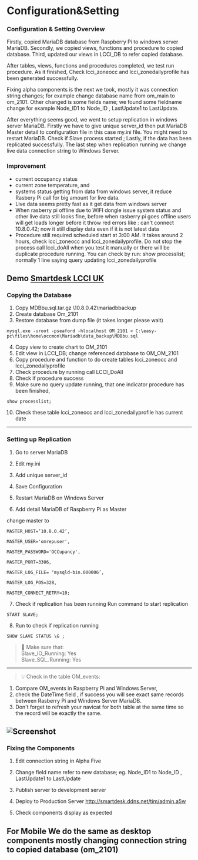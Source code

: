 # Configuration&Setting

### Configuration & Setting Overview

Firstly, copied MariaDB database from Raspberry  Pi to windows server MariaDB. Secondly, we copied views, functions and procedure to copied database. Third, updated our views in LCCI_DB to refer copied database. 

 After tables, views, functions and procedures completed, we test run procedure. As it finished, Check lcci_zoneocc and lcci_zonedailyprofile has been generated successfully.  

Fixing alpha components is the next we took, mostly it was connection string changes; for example change database name from om_main to om_2101. Other changed is some fields name; we found some fieldname change for example  Node_ID1 to Node_ID , LastUpdate1 to LastUpdate.  

After everything seems good, we went to setup replication in windows server MariaDB. Firstly we have to give unique server_id then put MariaDB Master detail to configuration file in this case my.ini file. You might need to restart MariaDB. Check if Slave process started ; Lastly, if the data has been replicated successfully. The last step when replication running we change live data connection string to Windows Server. 

 
### Improvement 

* current occupancy status 
* current zone temperature, and  
* systems status getting from data from windows server, it reduce Rasbery Pi call for big amount for live data. 
* Live data seems pretty fast as it get data from windows server 
* When rasberry pi offline due to WIFI dongle issue system status and other live data still looks fine, before when rasberry pi goes offline users will get loads longer before it throw red errors like : can't connect 10.8.0.42; now it still display data even if it is not latest data 
* Procedure still required scheduled start at 3:00 AM. It takes around 2 hours, check lcci_zoneocc and lcci_zonedailyprofile. Do not stop the process call lcci_doAll when you test it manually or there will be duplicate procedure running. You can check by run: show processlist; normally 1 line saying query updating lcci_zonedailyprofile 

Demo 
[Smartdesk LCCI UK](http://smartdesk.ddns.net/tim/admin.a5w )
---




### Copying the Database
1. Copy MDBbu.sql.tar.gz 
\\10.8.0.42\mariadbbackup 
2. Create database Om_2101 
3. Restore database from dump file (it takes longer please wait)
```
mysql.exe -uroot -pseaford -hlocalhost OM_2101 < C:\easy-pc\files\home\occmon\Mariadb\data_backup\MDBbu.sql
```
4. Copy view to create chart to  OM_2101 
5. Edit view in LCCI_DB; change referenced database to OM_OM_2101 
6. Copy procedure and function to do create tables lcci_zoneocc and lcci_zonedailyprofile 
7. Check procedure by running  call LCCI_DoAll 
8. Check if procedure success 
9. Make sure no query update running, that  one indicator procedure has been finished, 
```MYSQL
show processlist; 
```
10. Check these table  lcci_zoneocc and lcci_zonedailyprofile has current date 
---




### Setting up Replication  

1. Go to server MariaDB 

2. Edit my.ini 

3. Add unique server_id 

4. Save Configuration 

5. Restart MariaDB on Windows Server  

6. Add detail MariaDB of Raspberry Pi as Master 

change master to

```MYSQL
MASTER_HOST=’10.8.0.42’, 

MASTER_USER='omrepuser', 

MASTER_PASSWORD='OCCupancy', 

MASTER_PORT=3306, 

MASTER_LOG_FILE= ‘mysqld-bin.000006’, 

MASTER_LOG_POS=328, 

MASTER_CONNECT_RETRY=10; 
```
7. Check if replication has been running 
Run command  to start replication 
```MYSQL
START SLAVE; 
```
8. Run to check if replication running 
```MYSQL
SHOW SLAVE STATUS \G ; 
``` 
> :memo:
Make sure that:<br>
Slave_IO_Running: Yes <br>
Slave_SQL_Running: Yes <br>
---
>:bulb: Check in the table OM_events: <br>
1. Compare OM_events in Raspberry Pi and Windows Server, <br>
2. check the DateTime field , if success you will see exact same records between Rasberry Pi and Windows Server MariaDB. <br>
3. Don't forget to refresh your navicat for both table at the same time so the record will be exactly the same. <br>

 ![Screenshot](../img/cs1.png)
---




### Fixing the Components  

1. Edit connection string in Alpha Five 

2. Change field name refer to new database; eg. Node_ID1 to Node_ID , LastUpdate1 to LastUpdate 

3. Publish server to development server 

4. Deploy to Production Server http://smartdesk.ddns.net/tim/admin.a5w 

5. Check components display as expected 

 

For Mobile 
We do the same as desktop components mostly changing connection string to copied database (om_2101) 
---
